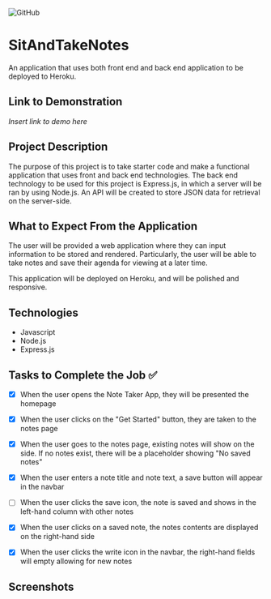 ![GitHub](https://img.shields.io/github/license/Joeseff6/SitAndTakeNotes)

# SitAndTakeNotes
An application that uses both front end and back end application to be deployed to Heroku.

## Link to Demonstration 

_Insert link to demo here_

## Project Description

The purpose of this project is to take starter code and make a functional application that uses front and back end technologies. The back end technology to be used for this project is Express.js, in which a server will be ran by using Node.js. An API will be created to store JSON data for retrieval on the server-side.
## What to Expect From the Application

The user will be provided a web application where they can input information to be stored and rendered. Particularly, the user will be able to take notes and save their agenda for viewing at a later time.

This application will be deployed on Heroku, and will be polished and responsive.

## Technologies

* Javascript
* Node.js
* Express.js
## Tasks to Complete the Job :white_check_mark:

- [x] When the user opens the Note Taker App, they will be presented the homepage
- [x] When the user clicks on the "Get Started" button, they are taken to the notes page
- [x] When the user goes to the notes page, existing notes will show on the side. If no notes exist, there will be a placeholder showing "No saved notes"
- [x] When the user enters a note title and note text, a save button will appear in the navbar
- [ ] When the user clicks the save icon, the note is saved and shows in the left-hand column with other notes
- [x] When the user clicks on a saved note, the notes contents are displayed on the right-hand side
- [x] When the user clicks the write icon in the navbar, the right-hand fields will empty allowing for new notes


## Screenshots



